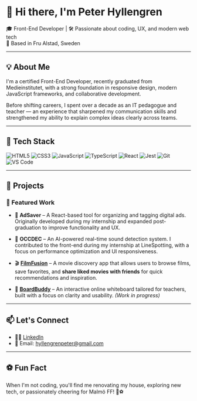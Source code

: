 # 👋 Hi there, I'm Peter Hyllengren

🎓 Front-End Developer | 🛠️ Passionate about coding, UX, and modern web tech  
🏡 Based in Fru Alstad, Sweden

---

## 💡 About Me

I'm a certified Front-End Developer, recently graduated from Medieinstitutet, with a strong foundation in responsive design, modern JavaScript frameworks, and collaborative development.

Before shifting careers, I spent over a decade as an IT pedagogue and teacher — an experience that sharpened my communication skills and strengthened my ability to explain complex ideas clearly across teams.

---

## 🧰 Tech Stack

![HTML5](https://img.shields.io/badge/HTML5-E34F26?style=for-the-badge&logo=html5&logoColor=white)
![CSS3](https://img.shields.io/badge/CSS3-1572B6?style=for-the-badge&logo=css3&logoColor=white)
![JavaScript](https://img.shields.io/badge/JavaScript-F7DF1E?style=for-the-badge&logo=javascript&logoColor=black)
![TypeScript](https://img.shields.io/badge/TypeScript-3178C6?style=for-the-badge&logo=typescript&logoColor=white)
![React](https://img.shields.io/badge/React-61DAFB?style=for-the-badge&logo=react&logoColor=black)
![Jest](https://img.shields.io/badge/Jest-C21325?style=for-the-badge&logo=jest&logoColor=white)
![Git](https://img.shields.io/badge/Git-F05032?style=for-the-badge&logo=git&logoColor=white)
![VS Code](https://img.shields.io/badge/VSCode-007ACC?style=for-the-badge&logo=visual-studio-code&logoColor=white)

---

## 🔭 Projects

### 🚀 Featured Work

- 💼 **AdSaver** – A React-based tool for organizing and tagging digital ads. Originally developed during my internship and expanded post-graduation to improve functionality and UX.

- 🎯 **OCCDEC** – An AI-powered real-time sound detection system. I contributed to the front-end during my internship at LineSpotting, with a focus on performance optimization and UI responsiveness.

- 🎬 [**FilmFusion**](https://github.com/FruAlstad/filmfusion) – A movie discovery app that allows users to browse films, save favorites, and **share liked movies with friends** for quick recommendations and inspiration.

- 🎲 [**BoardBuddy**](https://github.com/FruAlstad/boardbuddy) – An interactive online whiteboard tailored for teachers, built with a focus on clarity and usability. *(Work in progress)*

---

## 📫 Let's Connect

- 🧑‍💼 [LinkedIn](https://www.linkedin.com/in/peter-hyllengren/)
- 💌 Email: [hyllengrenpeter@gmail.com](mailto:hyllengrenpeter@gmail.com)

---

## ⚽ Fun Fact

When I'm not coding, you'll find me renovating my house, exploring new tech, or passionately cheering for Malmö FF! 🩵⚽
